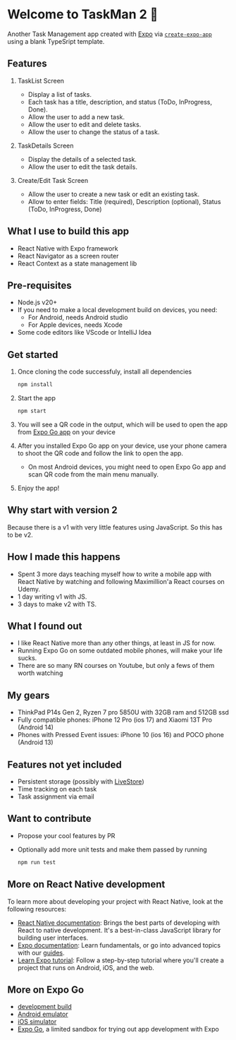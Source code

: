 # Welcome to TaskMan 2 👋

Another Task Management app created with [Expo](https://expo.dev) via [`create-expo-app`](https://www.npmjs.com/package/create-expo-app) using a blank TypeSript template.

## Features

1. TaskList Screen

   - Display a list of tasks.
   - Each task has a title, description, and status (ToDo, InProgress, Done).
   - Allow the user to add a new task.
   - Allow the user to edit and delete tasks.
   - Allow the user to change the status of a task.

2. TaskDetails Screen

   - Display the details of a selected task.
   - Allow the user to edit the task details.

3. Create/Edit Task Screen
   - Allow the user to create a new task or edit an existing task.
   - Allow to enter fields: Title (required), Description (optional), Status (ToDo, InProgress, Done)

## What I use to build this app

- React Native with Expo framework
- React Navigator as a screen router
- React Context as a state management lib

## Pre-requisites

- Node.js v20+
- If you need to make a local development build on devices, you need:
  - For Android, needs Android studio
  - For Apple devices, needs Xcode
- Some code editors like VScode or IntelliJ Idea

## Get started

1. Once cloning the code successfuly, install all dependencies

   ```bash
   npm install
   ```

2. Start the app

   ```bash
   npm start
   ```

3. You will see a QR code in the output, which will be used to open the app from [Expo Go app](https://expo.dev/go) on your device

4. After you installed Expo Go app on your device, use your phone camera to shoot the QR code and follow the link to open the app.

   - On most Android devices, you might need to open Expo Go app and scan QR code from the main menu manually.

5. Enjoy the app!

## Why start with version 2

Because there is a v1 with very little features using JavaScript. So this has to be v2.

## How I made this happens

- Spent 3 more days teaching myself how to write a mobile app with React Native by watching and following Maximillion'a React courses on Udemy.
- 1 day writing v1 with JS.
- 3 days to make v2 with TS.

## What I found out

- I like React Native more than any other things, at least in JS for now.
- Running Expo Go on some outdated mobile phones, will make your life sucks.
- There are so many RN courses on Youtube, but only a fews of them worth watching

## My gears

- ThinkPad P14s Gen 2, Ryzen 7 pro 5850U with 32GB ram and 512GB ssd
- Fully compatible phones: iPhone 12 Pro (ios 17) and Xiaomi 13T Pro (Android 14)
- Phones with Pressed Event issues: iPhone 10 (ios 16) and POCO phone (Android 13)

## Features not yet included

- Persistent storage (possibly with [LiveStore](https://livestore.dev/))
- Time tracking on each task
- Task assignment via email

## Want to contribute

- Propose your cool features by PR
- Optionally add more unit tests and make them passed by running

  ```bash
  npm run test
  ```

## More on React Native development

To learn more about developing your project with React Native, look at the following resources:

- [React Native documentation](https://reactnative.dev/docs/getting-started): Brings the best parts of developing with React to native development. It's a best-in-class JavaScript library for building user interfaces.
- [Expo documentation](https://docs.expo.dev/): Learn fundamentals, or go into advanced topics with our [guides](https://docs.expo.dev/guides).
- [Learn Expo tutorial](https://docs.expo.dev/tutorial/introduction/): Follow a step-by-step tutorial where you'll create a project that runs on Android, iOS, and the web.

## More on Expo Go

- [development build](https://docs.expo.dev/develop/development-builds/introduction/)
- [Android emulator](https://docs.expo.dev/workflow/android-studio-emulator/)
- [iOS simulator](https://docs.expo.dev/workflow/ios-simulator/)
- [Expo Go](https://expo.dev/go), a limited sandbox for trying out app development with Expo
